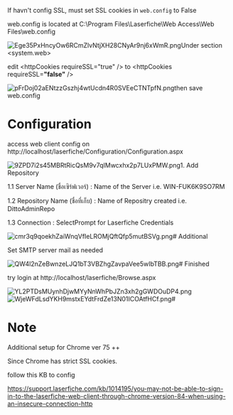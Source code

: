 If havn't config SSL, must set SSL cookies in `web.config` to False

web.config is located at C:\\Program Files\\Laserfiche\\Web Access\\Web Files\\web.config

![Ege35PxHncyOw6RCmZlvNtjXH28CNyAr9nj6xWmR.png](https://tettra-production.s3.us-west-2.amazonaws.com/0d6efb4f154041e899af17bdcd19c1b5/da03ed883cdd7d743a3fdd74ff62975a/d822b155a4112474fdb7aea5ee22465e/09a2db589f601a66b75b3ab00cdfe769/Ege35PxHncyOw6RCmZlvNtjXH28CNyAr9nj6xWmR.png)Under section &lt;system.web&gt;

edit &lt;httpCookies requireSSL="true" /&gt; to &lt;httpCookies requireSSL=**"false"** /&gt;

![pFrDoj02aENtzzGszhj4wtUcdn4R0SVEeCTNTpfN.png](https://tettra-production.s3.us-west-2.amazonaws.com/0d6efb4f154041e899af17bdcd19c1b5/da03ed883cdd7d743a3fdd74ff62975a/d822b155a4112474fdb7aea5ee22465e/09a2db589f601a66b75b3ab00cdfe769/pFrDoj02aENtzzGszhj4wtUcdn4R0SVEeCTNTpfN.png)then save web.config

# Configuration

access web client config on http://localhost/laserfiche/Configuration/Configuration.aspx

![9ZPD7i2s45MBRtRicQsM9v7qIMwcxhx2p7LUxPMW.png](https://tettra-production.s3.us-west-2.amazonaws.com/0d6efb4f154041e899af17bdcd19c1b5/da03ed883cdd7d743a3fdd74ff62975a/d822b155a4112474fdb7aea5ee22465e/09a2db589f601a66b75b3ab00cdfe769/9ZPD7i2s45MBRtRicQsM9v7qIMwcxhx2p7LUxPMW.png)1. Add Repository

1.1 Server Name (ชื่อเซิร์ฟเวอร์) : Name of the Server i.e. WIN-FUK6K9SO7RM

1.2 Repository Name (ชื่อที่เก็บ) : Name of Repositry created i.e. DittoAdminRepo

1.3 Connection : SelectPrompt for Laserfiche Credentials

![cmr3q9qoekhZaiWnqVfIeLROMjQftQfp5mutBSVg.png](https://tettra-production.s3.us-west-2.amazonaws.com/0d6efb4f154041e899af17bdcd19c1b5/da03ed883cdd7d743a3fdd74ff62975a/d822b155a4112474fdb7aea5ee22465e/09a2db589f601a66b75b3ab00cdfe769/cmr3q9qoekhZaiWnqVfIeLROMjQftQfp5mutBSVg.png)# Additional

Set SMTP server mail as needed

![QW4l2nZeBwnzeLJQ1bT3VBZhgZavpaVee5wIbTBB.png](https://tettra-production.s3.us-west-2.amazonaws.com/0d6efb4f154041e899af17bdcd19c1b5/da03ed883cdd7d743a3fdd74ff62975a/d822b155a4112474fdb7aea5ee22465e/09a2db589f601a66b75b3ab00cdfe769/QW4l2nZeBwnzeLJQ1bT3VBZhgZavpaVee5wIbTBB.png)# Finished

try login at http://localhost/laserfiche/Browse.aspx

![YL2PTDsMUynhDjwMYyNnWhPbJZn3xh2gGWDOuDP4.png](https://tettra-production.s3.us-west-2.amazonaws.com/0d6efb4f154041e899af17bdcd19c1b5/da03ed883cdd7d743a3fdd74ff62975a/d822b155a4112474fdb7aea5ee22465e/09a2db589f601a66b75b3ab00cdfe769/YL2PTDsMUynhDjwMYyNnWhPbJZn3xh2gGWDOuDP4.png)![WjeWFdLsdYKH9mstxEYdtFrdZe13N01ICOAtfHCf.png](https://tettra-production.s3.us-west-2.amazonaws.com/0d6efb4f154041e899af17bdcd19c1b5/da03ed883cdd7d743a3fdd74ff62975a/d822b155a4112474fdb7aea5ee22465e/09a2db589f601a66b75b3ab00cdfe769/WjeWFdLsdYKH9mstxEYdtFrdZe13N01ICOAtfHCf.png)#   


# Note

Additional setup for Chrome ver 75 ++

Since Chrome has strict SSL cookies.

follow this KB to config

https://support.laserfiche.com/kb/1014195/you-may-not-be-able-to-sign-in-to-the-laserfiche-web-client-through-chrome-version-84-when-using-an-insecure-connection-http
